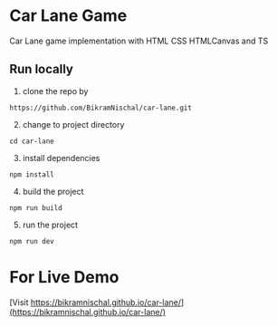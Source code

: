 
# Car Lane Game

Car Lane game implementation with HTML CSS HTMLCanvas and TS



## Run locally

1. clone the repo by

```
https://github.com/BikramNischal/car-lane.git
```

2. change to project directory
```
cd car-lane
```

3. install dependencies
```
npm install 
```

4. build the project
```
npm run build
```

5. run the project
```
npm run dev
```


# For Live Demo
[Visit https://bikramnischal.github.io/car-lane/](https://bikramnischal.github.io/car-lane/)
